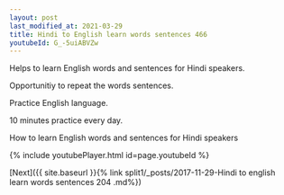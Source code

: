```yaml
---
layout: post
last_modified_at: 2021-03-29
title: Hindi to English learn words sentences 466 
youtubeId: G_-5uiABVZw
---
```

 
 
Helps to learn English words and sentences for Hindi speakers.

Opportunitiy to repeat the words sentences. 

Practice English language. 
 
10 minutes practice every day. 
 
How to learn English words and sentences for Hindi speakers 
 
{% include youtubePlayer.html id=page.youtubeId %}
 
 
[Next]({{ site.baseurl }}{% link  split1/_posts/2017-11-29-Hindi to english learn words sentences 204 .md%})
 
